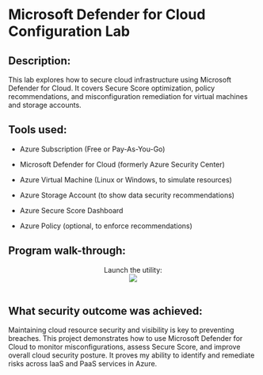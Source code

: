 <h1> Microsoft Defender for Cloud Configuration Lab </h1>

<h2> Description: </h2>

This lab explores how to secure cloud infrastructure using Microsoft Defender for Cloud. It covers Secure Score optimization, policy recommendations, and misconfiguration remediation for virtual machines and storage accounts.

<h2>Tools used: </h2>
  
- Azure Subscription (Free or Pay-As-You-Go)

- Microsoft Defender for Cloud (formerly Azure Security Center)

- Azure Virtual Machine (Linux or Windows, to simulate resources)

- Azure Storage Account (to show data security recommendations)

- Azure Secure Score Dashboard

- Azure Policy (optional, to enforce recommendations)

<h2>Program walk-through:</h2>

<p align="center">
Launch the utility: <br/>
<img src=/>
<br />
<br />

<h2> What security outcome was achieved: </h2>

Maintaining cloud resource security and visibility is key to preventing breaches. This project demonstrates how to use Microsoft Defender for Cloud to monitor misconfigurations, assess Secure Score, and improve overall cloud security posture. It proves my ability to identify and remediate risks across IaaS and PaaS services in Azure.

